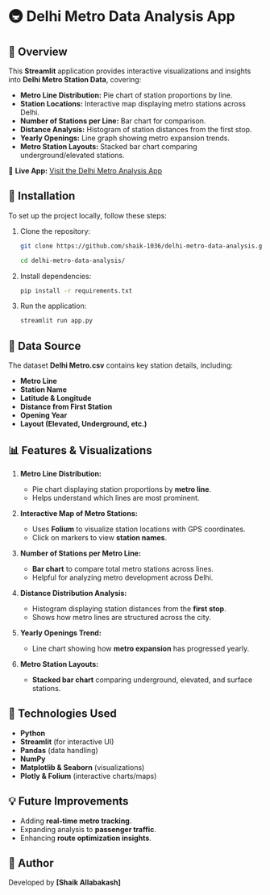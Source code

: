 


# 🚇 Delhi Metro Data Analysis App

## 📌 Overview

This **Streamlit** application provides interactive visualizations and insights into **Delhi Metro Station Data**, covering:

- **Metro Line Distribution:** Pie chart of station proportions by line.
- **Station Locations:** Interactive map displaying metro stations across Delhi.
- **Number of Stations per Line:** Bar chart for comparison.
- **Distance Analysis:** Histogram of station distances from the first stop.
- **Yearly Openings:** Line graph showing metro expansion trends.
- **Metro Station Layouts:** Stacked bar chart comparing underground/elevated stations.

🔗 **Live App:** [Visit the Delhi Metro Analysis App](https://delhi-metro-data-analysis.streamlit.app/)



## 🔧 Installation

To set up the project locally, follow these steps:

1. Clone the repository:

   ```bash
   git clone https://github.com/shaik-1036/delhi-metro-data-analysis.git
   ```
   ```bash
   cd delhi-metro-data-analysis/
   ```


2. Install dependencies:
   ```bash
   pip install -r requirements.txt
   ```

3. Run the application:
   ```bash
   streamlit run app.py
   ```

## 📂 Data Source

The dataset **Delhi Metro.csv** contains key station details, including:

- **Metro Line**
- **Station Name**
- **Latitude & Longitude**
- **Distance from First Station**
- **Opening Year**
- **Layout (Elevated, Underground, etc.)**

## 📊 Features & Visualizations

1. **Metro Line Distribution:**  
   - Pie chart displaying station proportions by **metro line**.
   - Helps understand which lines are most prominent.

2. **Interactive Map of Metro Stations:**  
   - Uses **Folium** to visualize station locations with GPS coordinates.
   - Click on markers to view **station names**.

3. **Number of Stations per Metro Line:**  
   - **Bar chart** to compare total metro stations across lines.
   - Helpful for analyzing metro development across Delhi.

4. **Distance Distribution Analysis:**  
   - Histogram displaying station distances from the **first stop**.
   - Shows how metro lines are structured across the city.

5. **Yearly Openings Trend:**  
   - Line chart showing how **metro expansion** has progressed yearly.

6. **Metro Station Layouts:**  
   - **Stacked bar chart** comparing underground, elevated, and surface stations.

## 🎨 Technologies Used

- **Python**
- **Streamlit** (for interactive UI)
- **Pandas** (data handling)
- **NumPy**
- **Matplotlib & Seaborn** (visualizations)
- **Plotly & Folium** (interactive charts/maps)

## 💡 Future Improvements

- Adding **real-time metro tracking**.
- Expanding analysis to **passenger traffic**.
- Enhancing **route optimization insights**.

## 📝 Author

Developed by **[Shaik Allabakash]**  
